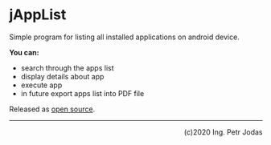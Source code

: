 # jAppList
Simple program for listing all installed applications on android device.

**You can:**
 - search through the apps list
 - display details about app
 - execute app
 - in future export apps list into PDF file

Released as [open source](https://github.com/jodynek/jAppList).
 ***
<div align="right">(c)2020 Ing. Petr Jodas</div>
